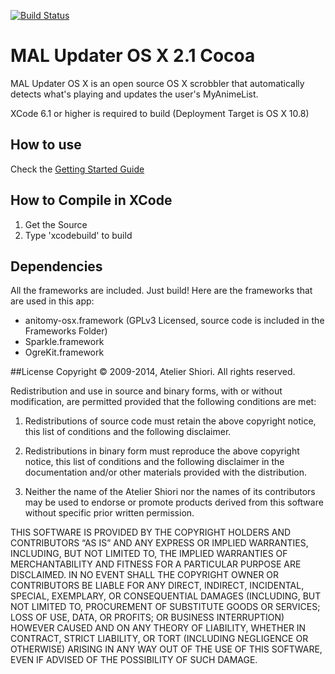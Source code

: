 [![Build Status](https://travis-ci.org/chikorita157/malupdaterosx-cocoa.svg?branch=master)](https://travis-ci.org/chikorita157/malupdaterosx-cocoa)
# MAL Updater OS X 2.1 Cocoa
MAL Updater OS X is an open source OS X scrobbler that automatically detects what's playing and updates the user's MyAnimeList.

XCode 6.1 or higher is required to build (Deployment Target is OS X 10.8)

## How to use
Check the [Getting Started Guide](https://github.com/chikorita157/malupdaterosx-cocoa/wiki/Getting-Started)

## How to Compile in XCode
1. Get the Source
2. Type 'xcodebuild' to build

## Dependencies
All the frameworks are included. Just build! Here are the frameworks that are used in this app:

* anitomy-osx.framework (GPLv3 Licensed, source code is included in the Frameworks Folder)
* Sparkle.framework
* OgreKit.framework

##License
Copyright © 2009-2014, Atelier Shiori.
All rights reserved.

Redistribution and use in source and binary forms, with or without modification, are permitted provided that the following conditions are met: 

1. Redistributions of source code must retain the above copyright notice, this list of conditions and the following disclaimer. 

2. Redistributions in binary form must reproduce the above copyright notice, this list of conditions and the following disclaimer in the documentation and/or other materials provided with the distribution. 

3. Neither the name of the Atelier Shiori nor the names of its contributors may be used to endorse or promote products derived from this software without specific prior written permission.

THIS SOFTWARE IS PROVIDED BY THE COPYRIGHT HOLDERS AND CONTRIBUTORS “AS IS” AND ANY EXPRESS OR IMPLIED WARRANTIES, INCLUDING, BUT NOT LIMITED TO, THE IMPLIED WARRANTIES OF MERCHANTABILITY AND FITNESS FOR A PARTICULAR PURPOSE ARE DISCLAIMED. IN NO EVENT SHALL THE COPYRIGHT OWNER OR CONTRIBUTORS BE LIABLE FOR ANY DIRECT, INDIRECT, INCIDENTAL, SPECIAL, EXEMPLARY, OR CONSEQUENTIAL DAMAGES (INCLUDING, BUT NOT LIMITED TO, PROCUREMENT OF SUBSTITUTE GOODS OR SERVICES; LOSS OF USE, DATA, OR PROFITS; OR BUSINESS INTERRUPTION) HOWEVER CAUSED AND ON ANY THEORY OF LIABILITY, WHETHER IN CONTRACT, STRICT LIABILITY, OR TORT (INCLUDING NEGLIGENCE OR OTHERWISE) ARISING IN ANY WAY OUT OF THE USE OF THIS SOFTWARE, EVEN IF ADVISED OF THE POSSIBILITY OF SUCH DAMAGE.